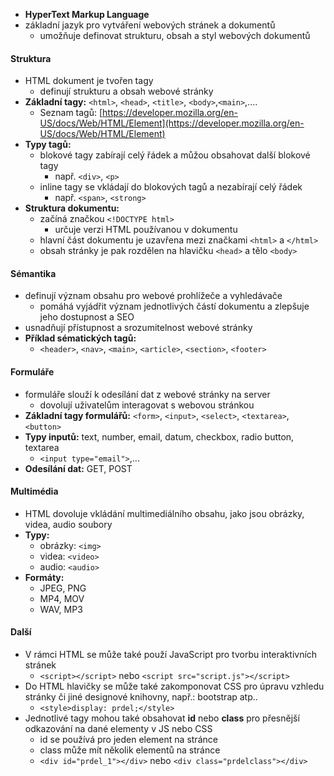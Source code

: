 - **HyperText Markup Language** 
- základní jazyk pro vytváření webových stránek a dokumentů
	- umožňuje definovat strukturu, obsah a styl webových dokumentů
#### Struktura
- HTML dokument je tvořen tagy
	- definují strukturu a obsah webové stránky
- **Základní tagy:** `<html>`, `<head>`, `<title>`, `<body>`,`<main>`,.... 
	- Seznam tagů: [https://developer.mozilla.org/en-US/docs/Web/HTML/Element](https://developer.mozilla.org/en-US/docs/Web/HTML/Element)
- **Typy tagů:**
    - blokové tagy zabírají celý řádek a můžou obsahovat další blokové tagy 
	    - např. `<div>`, `<p>`
    - inline tagy se vkládají do blokových tagů a nezabírají celý řádek 
	    - např. `<span>`, `<strong>`
- **Struktura dokumentu:**
	- začíná značkou `<!DOCTYPE html>`
		- určuje verzi HTML používanou v dokumentu
	- hlavní část dokumentu je uzavřena mezi značkami `<html>` a `</html>`
	- obsah stránky je pak rozdělen na hlavičku `<head>` a tělo `<body>`
#### Sémantika
- definují význam obsahu pro webové prohlížeče a vyhledávače
	- pomáhá vyjádřit význam jednotlivých částí dokumentu a zlepšuje jeho dostupnost a SEO
- usnadňují přístupnost a srozumitelnost webové stránky
- **Příklad sématických tagů:** 
	- `<header>`, `<nav>`, `<main>`, `<article>`, `<section>`, `<footer>` 
#### Formuláře
- formuláře slouží k odesílání dat z webové stránky na server
	- dovolují uživatelům interagovat s webovou stránkou
- **Základní tagy formulářů:** `<form>`, `<input>`, `<select>`, `<textarea>`, `<button>`
- **Typy inputů:** text, number, email, datum, checkbox, radio button, textarea
	- `<input type="email">`,...
- **Odesílání dat:** GET, POST
#### Multimédia
- HTML dovoluje vkládání multimediálního obsahu, jako jsou obrázky, videa, audio soubory
- **Typy:**
	- obrázky: `<img>`
	- videa: `<video>`
	- audio: `<audio>`
- **Formáty:** 
	- JPEG, PNG
	- MP4, MOV
	- WAV, MP3
#### Další
- V rámci HTML se může také použí JavaScript pro tvorbu interaktivních stránek
	- `<script></script>` nebo `<script src="script.js"></script>`
- Do HTML hlavičky se může také zakomponovat CSS pro úpravu vzhledu stránky či jiné designové knihovny, např.: bootstrap atp..
	- `<style>display: prdel;</style>`
- Jednotlivé tagy mohou také obsahovat **id** nebo **class** pro přesnější odkazování na dané elementy v JS nebo CSS
	- id se používá pro jeden element na stránce
	- class může mít několik elementů na stránce
	- `<div id="prdel_1"></div>` nebo `<div class="prdelclass"></div>` 